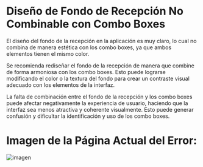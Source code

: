 # Diseño de Fondo de Recepción No Combinable con Combo Boxes

El diseño del fondo de la recepción en la aplicación es muy claro, lo cual no combina de manera estética con los combo boxes, ya que ambos elementos tienen el mismo color.

Se recomienda rediseñar el fondo de la recepción de manera que combine de forma armoniosa con los combo boxes. Esto puede lograrse modificando el color o la textura del fondo para crear un contraste visual adecuado con los elementos de la interfaz.

La falta de combinación entre el fondo de la recepción y los combo boxes puede afectar negativamente la experiencia de usuario, haciendo que la interfaz sea menos atractiva y coherente visualmente. Esto puede generar confusión y dificultar la identificación y uso de los combo boxes.

# Imagen de la Página Actual del Error:
![imagen](./img/d6.png)


